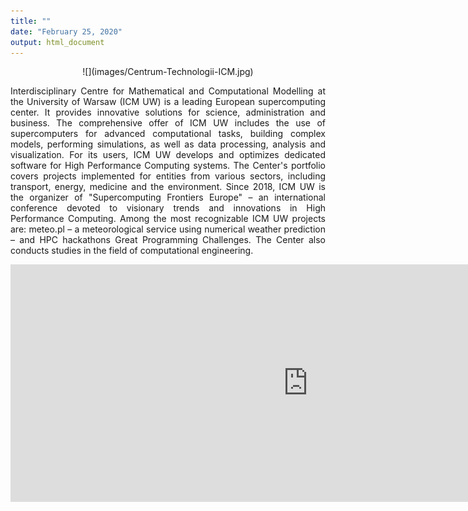 ```yaml
---
title: ""
date: "February 25, 2020"
output: html_document
---
```


<style>
body {text-align: justify}
</style>

<center> ![](images/Centrum-Technologii-ICM.jpg) </center>

Interdisciplinary Centre for Mathematical and Computational Modelling at the University of Warsaw (ICM UW) is a leading European supercomputing center.
It provides innovative solutions for science, administration and business.
The comprehensive offer of ICM UW includes the use of supercomputers for advanced computational tasks, building complex models, performing simulations, as well as data processing, analysis and visualization.
For its users, ICM UW develops and optimizes dedicated software for High Performance Computing systems. The Center's portfolio covers projects implemented for entities from various sectors, including transport, energy, medicine and the environment.
Since 2018, ICM UW is the organizer of "Supercomputing Frontiers Europe" – an international conference devoted to visionary trends and innovations in High Performance Computing.
Among the most recognizable ICM UW projects are: meteo.pl – a meteorological service using numerical weather prediction – and HPC hackathons Great Programming Challenges.
The Center also conducts studies in the field of computational engineering.

<iframe width="952" height="380" src="https://www.youtube.com/embed/S5bn9t2EHV8" frameborder="0" allow="accelerometer; autoplay; encrypted-media; gyroscope; picture-in-picture" allowfullscreen></iframe>

